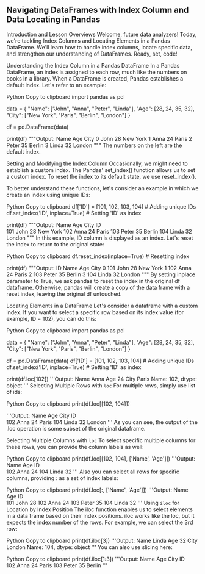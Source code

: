 ## Navigating DataFrames with Index Column and Data Locating in Pandas

Introduction and Lesson Overviews
Welcome, future data analyzers! Today, we're tackling Index Columns and Locating Elements in a Pandas DataFrame. We'll learn how to handle index columns, locate specific data, and strengthen our understanding of DataFrames. Ready, set, code!

Understanding the Index Column in a Pandas DataFrame
In a Pandas DataFrame, an index is assigned to each row, much like the numbers on books in a library. When a DataFrame is created, Pandas establishes a default index. Let's refer to an example:

Python
Copy to clipboard
import pandas as pd

data = {
    "Name": ["John", "Anna", "Peter", "Linda"],
    "Age": [28, 24, 35, 32],
    "City": ["New York", "Paris", "Berlin", "London"]
}

df = pd.DataFrame(data)

print(df)
"""Output:
    Name  Age      City
0   John   28  New York
1   Anna   24     Paris
2  Peter   35    Berlin
3  Linda   32    London
"""
The numbers on the left are the default index.

Setting and Modifying the Index Column
Occasionally, we might need to establish a custom index. The Pandas' set_index() function allows us to set a custom index. To reset the index to its default state, we use reset_index().

To better understand these functions, let's consider an example in which we create an index using unique IDs:

Python
Copy to clipboard
df['ID'] = [101, 102, 103, 104]    # Adding unique IDs
df.set_index('ID', inplace=True)   # Setting 'ID' as index

print(df)
"""Output:
      Name  Age      City
ID                       
101   John   28  New York
102   Anna   24     Paris
103  Peter   35    Berlin
104  Linda   32    London
"""
In this example, ID column is displayed as an index. Let's reset the index to return to the original state:

Python
Copy to clipboard
df.reset_index(inplace=True)       # Resetting index

print(df)
"""Output:
    ID   Name  Age      City
0  101   John   28  New York
1  102   Anna   24     Paris
2  103  Peter   35    Berlin
3  104  Linda   32    London
"""
By setting inplace parameter to True, we ask pandas to reset the index in the original df dataframe. Otherwise, pandas will create a copy of the data frame with a reset index, leaving the original df untouched.

Locating Elements in a DataFrame
Let's consider a dataframe with a custom index. If you want to select a specific row based on its index value (for example, ID = 102), you can do this:

Python
Copy to clipboard
import pandas as pd

data = {
    "Name": ["John", "Anna", "Peter", "Linda"],
    "Age": [28, 24, 35, 32],
    "City": ["New York", "Paris", "Berlin", "London"]
}

df = pd.DataFrame(data)
df['ID'] = [101, 102, 103, 104]    # Adding unique IDs
df.set_index('ID', inplace=True)   # Setting 'ID' as index

print(df.loc[102])
'''Output:
Name     Anna
Age        24
City    Paris
Name: 102, dtype: object
'''
Selecting Multiple Rows with `loc`
For multiple rows, simply use list of ids:

Python
Copy to clipboard
print(df.loc[[102, 104]])

'''Output:
      Name  Age    City
ID                     
102   Anna   24   Paris
104  Linda   32  London
'''
As you can see, the output of the .loc operation is some subset of the original dataframe.

Selecting Multiple Columns with `loc`
To select specific multiple columns for these rows, you can provide the column labels as well:

Python
Copy to clipboard
print(df.loc[[102, 104], ['Name', 'Age']])
'''Output:
      Name  Age
ID             
102   Anna   24
104  Linda   32
'''
Also you can select all rows for specific columns, providing : as a set of index labels:

Python
Copy to clipboard
print(df.loc[:, ['Name', 'Age']])
'''Output:
      Name  Age
ID             
101   John   28
102   Anna   24
103  Peter   35
104  Linda   32
'''
Using `iloc` for Location by Index Position
The iloc function enables us to select elements in a data frame based on their index positions. iloc works like the loc, but it expects the index number of the rows. For example, we can select the 3rd row:

Python
Copy to clipboard
print(df.iloc[3])
'''Output:
Name     Linda
Age         32
City    London
Name: 104, dtype: object
'''
You can also use slicing here:

Python
Copy to clipboard
print(df.iloc[1:3])
'''Output:
      Name  Age    City
ID                     
102   Anna   24   Paris
103  Peter   35  Berlin
'''

